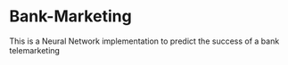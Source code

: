 # Bank-Marketing
This is a Neural Network implementation to predict the success of a bank telemarketing
